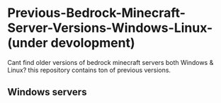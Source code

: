 # Previous-Bedrock-Minecraft-Server-Versions-Windows-Linux- (under devolopment)
Cant find older versions of bedrock minecraft servers both Windows &amp; Linux? this repository contains ton of previous versions.



<a name="Windows Servers"></a> 
## Windows servers



